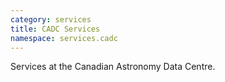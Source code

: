 ```yaml
---
category: services
title: CADC Services
namespace: services.cadc
---
```


<p>Services at the Canadian Astronomy Data Centre.</p>
